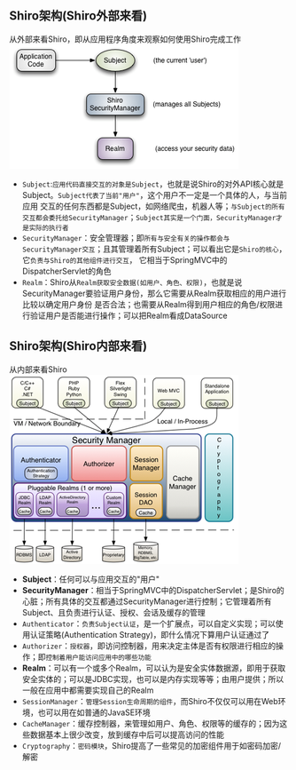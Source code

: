 
## Shiro架构(Shiro外部来看)
从外部来看Shiro，即从应用程序角度来观察如何使用Shiro完成工作
![](/img/shiro/shiro-architecture3.png)
- `Subject`:`应用代码直接交互的对象是Subject`，也就是说Shiro的对外API核心就是Subject。`Subject代表了当前"用户"`，这个用户不一定是一个具体的人，与当前应用
交互的任何东西都是Subject，如网络爬虫，机器人等；`与Subject的所有交互都会委托给SecurityManager`；`Subject其实是一个门面，SecurityManager才是实际的执行者`
- `SecurityManager`：安全管理器；即`所有与安全有关的操作都会与SecurityManager交互`；且其管理着所有Subject；可以看出它是`Shiro的核心`，它`负责与Shiro的其他组件进行交互`，
它相当于SpringMVC中的DispatcherServlet的角色
- `Realm`：Shiro从`Realm获取安全数据(如用户、角色、权限)`，也就是说SecurityManager要验证用户身份，那么它需要从Realm获取相应的用户进行比较以确定用户身份
是否合法；也需要从Realm得到用户相应的角色/权限进行验证用户是否能进行操作；可以把Realm看成DataSource

## Shiro架构(Shiro内部来看)
从内部来看Shiro
![](/img/shiro/shiro-architecture2.png)
- **Subject**：任何可以与应用交互的"用户"
- **SecurityManager**：相当于SpringMVC中的DispatcherServlet；是Shiro的心脏；所有具体的交互都通过SecurityManager进行控制；它管理着所有Subject、且负责进行认证、授权、会话及缓存的管理
- `Authenticator`：`负责Subject认证`，是一个扩展点，可以自定义实现；可以使用认证策略(Authentication Strategy)，即什么情况下算用户认证通过了
- `Authorizer`：`授权器`，即访问控制器，用来决定主体是否有权限进行相应的操作；即`控制着用户能访问应用中的哪些功能`
- **Realm**：可以有一个或多个Realm，可以认为是安全实体数据源，即用于获取安全实体的；可以是JDBC实现，也可以是内存实现等等；由用户提供；所以一般在应用中都需要实现自己的Realm
- `SessionManager`：`管理Session生命周期的组件`，而Shiro不仅仅可以用在Web环境，也可以用在如普通的JavaSE环境
- `CacheManager`：缓存控制器，来管理如用户、角色、权限等的缓存的；因为这些数据基本上很少改变，放到缓存中后可以提高访问的性能
- `Cryptography`：`密码模块`，Shiro提高了一些常见的加密组件用于如密码加密/解密
